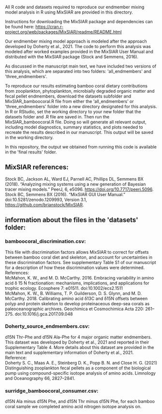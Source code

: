 All R code and datasets required to reproduce our endmember mixing model analysis in R using MixSIAR are provided in this directory. 

Instructions for downloading the MixSIAR package and dependencies can be found here: https://cran.r-project.org/web/packages/MixSIAR/readme/README.html

Our endmember mixing model approach is modeled after the approach developed by Doherty et al., 2021. The code to perform this analysis was modeled after worked examples provided in the MixSIAR User Manual and distributed with the MixSIAR package (Stock and Semmens, 2016). 

As discussed in the manuscript main text, we have included two versions of this analysis, which are separated into two folders: 'all_endmembers' and 'three_endmembers'. 

To reproduce our results estimating bamboo coral dietary contributions from zooplankton, phytoplankton, microbially degraded organic matter and fecal pellet endmembers, download the datasets subfolder and MixSIAR_bamboocoral.R file from either the 'all_endmembers' or 'three_endmembers' folder into a new directory designated for this analysis. In R or RStudio, set the working directory to your new folder that the datasets folder and .R file are saved in. Then run the MixSIAR_bamboocoral.R file. Doing so will generate all relevant output, including model diagnostics, summary statistics, and plots needed to recreate the results described in our manuscript. This output will be saved in the working directory.  

In this repository, the output we obtained from running this code is available in the 'final results' folder. 

## MixSIAR references:
Stock BC, Jackson AL, Ward EJ, Parnell AC, Phillips DL, Semmens BX (2018). “Analyzing mixing systems using a new generation of Bayesian tracer mixing models.” PeerJ, 6, e5096. https://doi.org/10.7717/peerj.5096.
Stock BC, Semmens BX (2016). “MixSIAR GUI User Manual.” doi:10.5281/zenodo.1209993, Version 3.1, https://github.com/brianstock/MixSIAR.

## information about the files in the 'datasets' folder: 

### bamboocoral_discrimination.csv: 
This file with discrimination factors allows MixSIAR to correct for offsets between bamboo coral diet and skeleton, and account for uncertainties in these discrimination factors. See supplementary Table S1 of our manuscript for a description of how these discrimination values were determined. 
<br>References:<br>
McMahon, K. W., and M. D. McCarthy. 2016. Embracing variability in amino acid δ 15 N fractionation: mechanisms, implications, and applications for trophic ecology. Ecosphere 7: e01511. doi:10.1002/ecs2.1511
<br>
McMahon, K. W., B. Williams, T. P. Guilderson, D. S. Glynn, and M. D. McCarthy. 2018. Calibrating amino acid δ13C and δ15N offsets between polyp and protein skeleton to develop proteinaceous deep-sea corals as paleoceanographic archives. Geochimica et Cosmochimica Acta 220: 261–275. doi:10.1016/j.gca.2017.09.048

### Doherty_source_endmembers.csv: 
d15N Thr-Phe and d15N Ala-Phe for 4 major organic matter endmembers. This dataset was developed by Doherty et al., 2021 and reported in their Supplementary Table 4. More details about this dataset are provided in the main text and supplementary information of Doherty et al., 2021.
<br>Reference:<br>
Doherty S. C., Maas A. E., Steinberg D. K., Popp B. N. and Close H. G. (2021) Distinguishing zooplankton fecal pellets as a component of the biological pump using compound-specific isotope analysis of amino acids. Limnology and Oceanography 66, 2827–2841.

### surridge_bamboocoral_consumer.csv:
d15N Ala minus d15N Phe, and d15N Thr minus d15N Phe, for each bamboo coral sample we completed amino acid nitrogen isotope analysis on. 
